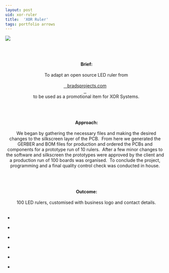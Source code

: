 ```yaml
---
layout: post
uid: xor-ruler
title:  'XOR Ruler'
tags: portfolio arrows
---
```


<div class="projects clearfix">
 <a href="{{ site.url }}/images/portfolio/xor-ruler/IMG_20170714_120156.jpg">
  <img src = "{{ site.url }}/images/portfolio/xor-ruler/IMG_20170714_120156.jpg">
 </a>
</div>
<br>

<div class="sqs-html-content">
 <p class="" style="text-align:center;white-space:pre-wrap;">
  <strong>
   Brief:
  </strong>
  To adapt an open source LED ruler from
  <a href="https://www.bradsprojects.com/the-digirule/" target="_blank">
   bradsprojects.com
  </a>
  to be used as a promotional item for XOR Systems.
 </p>
 <p class="" style="text-align:center;white-space:pre-wrap;">
  <strong>
   Approach:
  </strong>
  We began by gathering the necessary files and making the desired changes to the silkscreen layer of the PCB.  From here we generated the GERBER and BOM files for production and ordered the PCBs and components for a prototype run of 10 rulers.  After a few minor changes to the software and silkscreen the prototypes were approved by the client and a production run of 100 boards was organised.  To conclude the project, programming and a final quality control check was conducted in house.
 </p>
 <p class="" style="text-align:center;white-space:pre-wrap;">
  <strong>
   Outcome:
  </strong>
  100 LED rulers, customised with business logo and contact details.
 </p>
</div>


<ul class="projects clearfix">
  <li>
    <div class="project" style='background-image: url({{ site.url }}/images/portfolio/xor-ruler/IMG_20170714_115754.jpg)'>
      <a class="cover" href="{{ site.url }}/images/portfolio/xor-ruler/IMG_20170714_115754.jpg"></a>
    </div>
  </li>
  <li>
    <div class="project" style='background-image: url({{ site.url }}/images/portfolio/xor-ruler/IMG_20170714_113905.jpg)'>
      <a class="cover" href="{{ site.url }}/images/portfolio/xor-ruler/IMG_20170714_113905.jpg"></a>
    </div>
  </li>
  <li>
    <div class="project" style='background-image: url({{ site.url }}/images/portfolio/xor-ruler/IMG_20170714_120156.jpg)'>
      <a class="cover" href="{{ site.url }}/images/portfolio/xor-ruler/IMG_20170714_120156.jpg"></a>
    </div>
  </li>
  <li>
    <div class="project" style='background-image: url({{ site.url }}/images/portfolio/xor-ruler/IMG_20170714_121309.jpg)'>
      <a class="cover" href="{{ site.url }}/images/portfolio/xor-ruler/IMG_20170714_121309.jpg"></a>
    </div>
  </li>
  <li>
    <div class="project" style='background-image: url({{ site.url }}/images/portfolio/xor-ruler/IMG_20170714_130801.jpg)'>
      <a class="cover" href="{{ site.url }}/images/portfolio/xor-ruler/IMG_20170714_130801.jpg"></a>
    </div>
  </li>
  <li>
    <div class="project" style='background-image: url({{ site.url }}/images/portfolio/xor-ruler/IMG_20170717_090222.jpg)'>
      <a class="cover" href="{{ site.url }}/images/portfolio/xor-ruler/IMG_20170717_090222.jpg"></a>
    </div>
  </li>
</ul>
<br>
<br>

